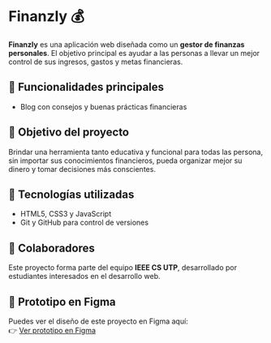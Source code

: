 # Finanzly 💰

**Finanzly** es una aplicación web diseñada como un **gestor de finanzas personales**. El objetivo principal es ayudar a las personas a llevar un mejor control de sus ingresos, gastos y metas financieras.

## 🧠 Funcionalidades principales

- Blog con consejos y buenas prácticas financieras

## 🚀 Objetivo del proyecto

Brindar una herramienta tanto educativa y funcional para todas las persona, sin importar sus conocimientos financieros, pueda organizar mejor su dinero y tomar decisiones más conscientes.

## 📌 Tecnologías utilizadas

- HTML5, CSS3 y JavaScript
- Git y GitHub para control de versiones

## 👥 Colaboradores

Este proyecto forma parte del equipo **IEEE CS UTP**, desarrollado por estudiantes interesados en el desarrollo web.

## 🎨 Prototipo en Figma

Puedes ver el diseño de este proyecto en Figma aquí:  
👉 [Ver prototipo en Figma](https://www.figma.com/design/oh9hyUdm31Zd6NQGwmJJ1S/Finanzly?node-id=19-562&p=f&t=T4xFIjRvgQMgDkOU-0)
